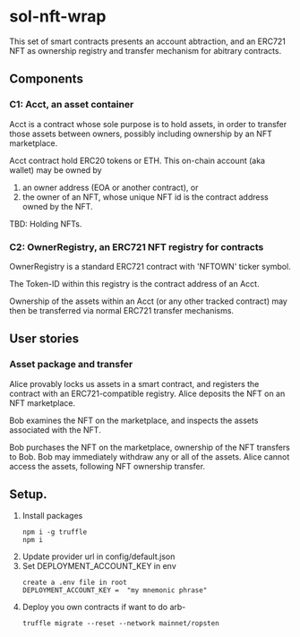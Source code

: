 # sol-nft-wrap

This set of smart contracts presents an account abtraction, and an ERC721 NFT as
ownership registry and transfer mechanism for abitrary contracts.

## Components

### C1:   Acct, an asset container

Acct is a contract whose sole purpose is to hold assets, in order to transfer those
assets between owners, possibly including ownership by an NFT marketplace.

Acct contract hold ERC20 tokens or ETH.  This on-chain account (aka wallet) may
be owned by
1. an owner address (EOA or another contract), or
2. the owner of an NFT, whose unique NFT id is the contract address
   owned by the NFT.
   
TBD:  Holding NFTs.

### C2:   OwnerRegistry, an ERC721 NFT registry for contracts

OwnerRegistry is a standard ERC721 contract with 'NFTOWN' ticker symbol.

The Token-ID within this registry is the contract address of an Acct.

Ownership of the assets within an Acct (or any other tracked contract) may then be transferred via normal
ERC721 transfer mechanisms.

## User stories

### Asset package and transfer

Alice provably locks us assets in a smart contract, and registers the contract with an ERC721-compatible registry.  Alice deposits the NFT on an NFT marketplace.

Bob examines the NFT on the marketplace, and inspects the assets associated with the NFT.

Bob purchases the NFT on the marketplace, ownership of the NFT transfers to Bob.   Bob may immediately withdraw any or all of the assets.  Alice cannot access the assets, following NFT ownership transfer.

## Setup.
1. Install packages
   ```
   npm i -g truffle
   npm i
   ```
2. Update provider url in config/default.json
3. Set DEPLOYMENT_ACCOUNT_KEY in env
   ```
   create a .env file in root
   DEPLOYMENT_ACCOUNT_KEY =  "my mnemonic phrase"
   ```
4. Deploy you own contracts if want to do arb- 
   ``` 
   truffle migrate --reset --network mainnet/ropsten
   ```
